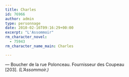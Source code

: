 ```yaml
---
title: Charles
id: 76966
author: admin
type: personnage
date: 2010-02-16T09:16:29+00:00
excerpt: "L'Assommoir"
rm_character_novel:
  - 75943
rm_character_name_main: Charles

---
```

— Boucher de la rue Polonceau. Fournisseur des Coupeau [203]. _(L&rsquo;Assommoir.)_